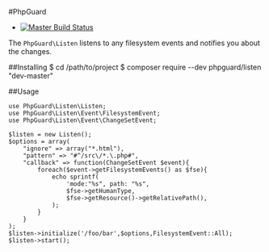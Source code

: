 #PhpGuard

- [![Master Build Status](https://secure.travis-ci.org/phpguard/listen.png?branch=master)](http://travis-ci.org/phpguard/listen)

The `PhpGuard\Listen` listens to any filesystem events and notifies you about the changes.

##Installing
    $ cd /path/to/project
    $ composer require --dev phpguard/listen "dev-master"

##Usage

    use PhpGuard\Listen\Listen;
    use PhpGuard\Listen\Event\FilesystemEvent;
    use PhpGuard\Listen\Event\ChangeSetEvent;

    $listen = new Listen();
    $options = array(
        "ignore" => array("*.html"),
        "pattern" => "#^/src\/*.\.php#",
        "callback" => function(ChangeSetEvent $event){
            foreach($event->getFilesystemEvents() as $fse){
                echo sprintf(
                    'mode:"%s", path: "%s",
                    $fse->getHumanType,
                    $fse->getResource()->getRelativePath(),
                );
            }
        }
    );
    $listen->initialize('/foo/bar',$options,FilesystemEvent::All);
    $listen->start();